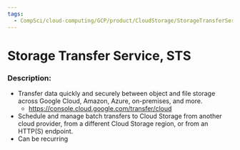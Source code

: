 ```yaml
---
tags:
  - CompSci/cloud-computing/GCP/product/CloudStorage/StorageTransferService
---
```

# Storage Transfer Service, STS
### Description:
- Transfer data quickly and securely between object and file storage across Google Cloud, Amazon, Azure, on-premises, and more.
	- https://console.cloud.google.com/transfer/cloud
- Schedule and manage batch transfers to Cloud Storage from another cloud provider, from a different Cloud Storage region, or from an HTTP(S) endpoint.
- Can be recurring